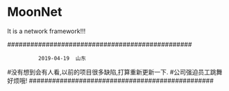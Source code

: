 # MoonNet
It is a network framework!!!

################################################


              2019-04-19  山东


#没有想到会有人看,以前的项目很多缺陷,打算重新更新一下.
#公司强迫员工跳舞 好烦哦!
################################################
